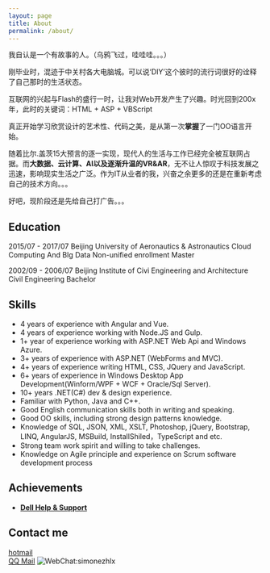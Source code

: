 ```yaml
---
layout: page
title: About
permalink: /about/
---
```


我自认是一个有故事的人。（乌鸦飞过，哇哇哇。。。）   

刚毕业时，混迹于中关村各大电脑城。可以说‘DIY’这个彼时的流行词很好的诠释了自己那时的生活状态。
  
互联网的兴起与Flash的盛行一时，让我对Web开发产生了兴趣。时光回到200x年，此时的关键词：HTML + ASP + VBScript  

真正开始学习欣赏设计的艺术性、代码之美，是从第一次**掌握**了一门OO语言开始。

随着比尔.盖茨15大预言的逐一实现，现代人的生活与工作已经完全被互联网占据。而**大数据、云计算、AI以及逐渐升温的VR&AR**，无不让人惊叹于科技发展之迅速，影响现实生活之广泛。作为IT从业者的我，兴奋之余更多的还是在重新考虑自己的技术方向。。。

好吧，现阶段还是先给自己打广告。。。

## Education

2015/07 - 2017/07
Beijing University of Aeronautics & Astronautics Cloud Computing And BIg Data Non-unified enrollment Master

2002/09 - 2006/07
Beijing Institute of Civi Engineering and Architecture Civil Engineering Bachelor


## Skills

* 4 years of experience with Angular and Vue.
* 4 years of experience working with Node.JS and Gulp.
* 1+ year of experience working with ASP.NET Web Api and Windows Azure.
* 3+ years of experience with ASP.NET (WebForms and MVC).
* 4+ years of experience writing HTML, CSS, JQuery and JavaScript.
* 6+ years of experience in Windows Desktop App Development(Winform/WPF + WCF + Oracle/Sql Server).
* 10+ years .NET(C#) dev & design experience.
* Familiar with Python, Java and C++.
* Good English communication skills both in writing and speaking.
* Good OO skills, including strong design patterns knowledge.
* Knowledge of SQL, JSON, XML, XSLT, Photoshop, jQuery, Bootstrap, LINQ, AngularJS, MSBuild, InstallShiled，TypeScript and etc.
* Strong team work spirit and willing to take challenges.
* Knowledge on Agile principle and experience on Scrum software development process
    
## Achievements


* [**Dell Help & Support**](http://www.dell.com/support/contents/en/us/hkbsdt1/article/Product-Support/Self-support-Knowledgebase/software-and-downloads/LearningCenter) 
   

## Contact me

[hotmail](mailto:simonzhlx@hotmail.com)  
[QQ Mail](mailto:56887245@qq.com)
![WebChat:simonezhlx](../images/QR_Code.jpg)


